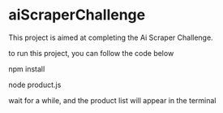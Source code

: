 # aiScraperChallenge
This project is aimed at completing the Ai Scraper Challenge.

to run this project, you can follow the code below 

npm install

node product.js

wait for a while, and the product list will appear in the terminal 
